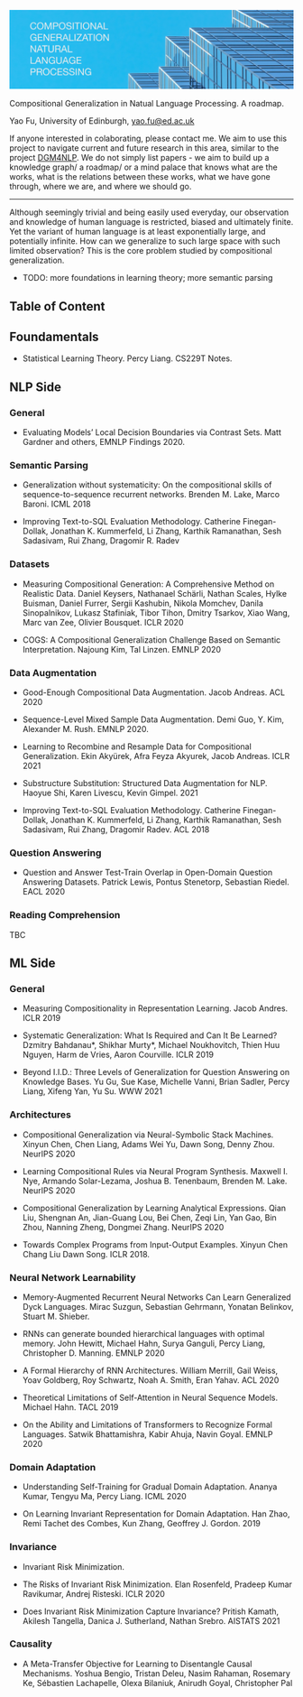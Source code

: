 <p align="left">
  <img src="doc/title.jpg" width="800" title="title" alt="title">
</p>

Compositional Generalization in Natual Language Processing. A roadmap. 


Yao Fu, University of Edinburgh, yao.fu@ed.ac.uk

If anyone interested in colaborating, please contact me. 
We aim to use this project to navigate current and future research in this area, similar to the project [DGM4NLP](https://github.com/FranxYao/Deep-Generative-Models-for-Natural-Language-Processing). 
We do not simply list papers - we aim to build up a knowledge graph/ a roadmap/ or a mind palace that knows what are the works, what is the relations between these works, what we have gone through, where we are, and where we should go. 


----

Although seemingly trivial and being easily used everyday, our observation and knowledge of human language is restricted, biased and ultimately finite. 
Yet the variant of human language is at least exponentially large, and potentially infinite. 
How can we generalize to such large space with such limited observation? 
This is the core problem studied by compositional generalization. 

* TODO: more foundations in learning theory; more semantic parsing

## Table of Content 

## Foundamentals

* Statistical Learning Theory. Percy Liang. CS229T Notes.

## NLP Side


### General 

* Evaluating Models’ Local Decision Boundaries via Contrast Sets. Matt Gardner and others, EMNLP Findings 2020. 

### Semantic Parsing 

* Generalization without systematicity: On the compositional skills of sequence-to-sequence recurrent networks. Brenden M. Lake, Marco Baroni. ICML 2018

* Improving Text-to-SQL Evaluation Methodology. Catherine Finegan-Dollak, Jonathan K. Kummerfeld, Li Zhang, Karthik Ramanathan, Sesh Sadasivam, Rui Zhang, Dragomir R. Radev


### Datasets

* Measuring Compositional Generation: A Comprehensive Method on Realistic Data. Daniel Keysers, Nathanael Schärli, Nathan Scales, Hylke Buisman, Daniel Furrer, Sergii Kashubin, Nikola Momchev, Danila Sinopalnikov, Lukasz Stafiniak, Tibor Tihon, Dmitry Tsarkov, Xiao Wang, Marc van Zee, Olivier Bousquet. ICLR 2020

* COGS: A Compositional Generalization Challenge Based on Semantic Interpretation. Najoung Kim, Tal Linzen. EMNLP 2020

### Data Augmentation 
* Good-Enough Compositional Data Augmentation. Jacob Andreas. ACL 2020 

* Sequence-Level Mixed Sample Data Augmentation. Demi Guo, Y. Kim, Alexander M. Rush. EMNLP 2020. 

* Learning to Recombine and Resample Data for Compositional Generalization. Ekin Akyürek, Afra Feyza Akyurek, Jacob Andreas. ICLR 2021 

* Substructure Substitution: Structured Data Augmentation for NLP. Haoyue Shi, Karen Livescu, Kevin Gimpel. 2021 

* Improving Text-to-SQL Evaluation Methodology. Catherine Finegan-Dollak, Jonathan K. Kummerfeld, Li Zhang, Karthik Ramanathan, Sesh Sadasivam, Rui Zhang, Dragomir Radev. ACL 2018 

### Question Answering

* Question and Answer Test-Train Overlap in Open-Domain Question Answering Datasets. Patrick Lewis, Pontus Stenetorp, Sebastian Riedel. EACL 2020 

### Reading Comprehension 

TBC 


## ML Side 

### General 

* Measuring Compositionality in Representation Learning. Jacob Andres. ICLR 2019 

* Systematic Generalization: What Is Required and Can It Be Learned? Dzmitry Bahdanau\*, Shikhar Murty\*, Michael Noukhovitch, Thien Huu Nguyen, Harm de Vries, Aaron Courville. ICLR 2019

* Beyond I.I.D.: Three Levels of Generalization for Question Answering on Knowledge Bases. Yu Gu, Sue Kase, Michelle Vanni, Brian Sadler, Percy Liang, Xifeng Yan, Yu Su. WWW 2021


### Architectures 

* Compositional Generalization via Neural-Symbolic Stack Machines. Xinyun Chen, Chen Liang, Adams Wei Yu, Dawn Song, Denny Zhou. NeurIPS 2020 

* Learning Compositional Rules via Neural Program Synthesis. Maxwell I. Nye, Armando Solar-Lezama, Joshua B. Tenenbaum, Brenden M. Lake. NeurIPS 2020 

* Compositional Generalization by Learning Analytical Expressions. Qian Liu, Shengnan An, Jian-Guang Lou, Bei Chen, Zeqi Lin, Yan Gao, Bin Zhou, Nanning Zheng, Dongmei Zhang. NeurIPS 2020 

* Towards Complex Programs from Input-Output Examples. Xinyun Chen Chang Liu Dawn Song. ICLR 2018.

### Neural Network Learnability

* Memory-Augmented Recurrent Neural Networks Can Learn Generalized Dyck Languages. Mirac Suzgun, Sebastian Gehrmann, Yonatan Belinkov, Stuart M. Shieber.

* RNNs can generate bounded hierarchical languages with optimal memory. John Hewitt, Michael Hahn, Surya Ganguli, Percy Liang, Christopher D. Manning. EMNLP 2020

* A Formal Hierarchy of RNN Architectures. William Merrill, Gail Weiss, Yoav Goldberg, Roy Schwartz, Noah A. Smith, Eran Yahav. ACL 2020 

* Theoretical Limitations of Self-Attention in Neural Sequence Models. Michael Hahn. TACL 2019

* On the Ability and Limitations of Transformers to Recognize Formal Languages. Satwik Bhattamishra, Kabir Ahuja, Navin Goyal. EMNLP 2020

### Domain Adaptation 

* Understanding Self-Training for Gradual Domain Adaptation. Ananya Kumar, Tengyu Ma, Percy Liang. ICML 2020 

* On Learning Invariant Representation for Domain Adaptation. Han Zhao, Remi Tachet des Combes, Kun Zhang, Geoffrey J. Gordon. 2019  

### Invariance 

* Invariant Risk Minimization. 

* The Risks of Invariant Risk Minimization. Elan Rosenfeld, Pradeep Kumar Ravikumar, Andrej Risteski. ICLR 2020 

* Does Invariant Risk Minimization Capture Invariance? Pritish Kamath, Akilesh Tangella, Danica J. Sutherland, Nathan Srebro. AISTATS 2021 

### Causality
* A Meta-Transfer Objective for Learning to Disentangle Causal Mechanisms. Yoshua Bengio, Tristan Deleu, Nasim Rahaman, Rosemary Ke, Sébastien Lachapelle, Olexa Bilaniuk, Anirudh Goyal, Christopher Pal


